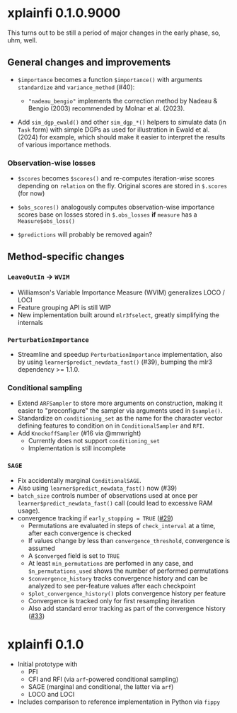 # xplainfi 0.1.0.9000

This turns out to be still a period of major changes in the early phase, so, uhm, well.

## General changes and improvements

- `$importance` becomes a function `$importance()` with arguments `standardize` and `variance_method` (#40):
  - `"nadeau_bengio"` implements the correction method by Nadeau & Bengio (2003) recommended by Molnar et al. (2023).

- Add `sim_dgp_ewald()` and other `sim_dgp_*()` helpers to simulate data (in `Task` form) with simple DGPs as used for illustration in Ewald et al. (2024) for example, which should make it easier to interpret the results of various importance methods.

### Observation-wise losses

- `$scores` becomes `$scores()` and re-computes iteration-wise scores depending on `relation` on the fly. Original scores are stored in `$.scores` (for now)
-  `$obs_scores()` analogously computes observation-wise importance scores base on losses stored in `$.obs_losses` **if** `measure` has a `Measure$obs_loss()`

- `$predictions` will probably be removed again?

## Method-specific changes

### `LeaveOutIn` -> `WVIM`

- Williamson's Variable Importance Measure (WVIM) generalizes LOCO / LOCI
- Feature grouping API is still WIP
- New implementation built around `mlr3fselect`, greatly simplifying the internals

### `PerturbationImportance`

- Streamline and speedup `PerturbationImportance` implementation, also by using `learner$predict_newdata_fast()` (#39), bumping the mlr3 dependency >= 1.1.0.

### Conditional sampling

- Extend `ARFSampler` to store more arguments on construction, making it easier to "preconfigure" the sampler via arguments used in `$sample()`.
- Standardize on `conditioning_set` as the name for the character vector defining features to condition on in `ConditionalSampler` and `RFI`.
- Add `KnockoffSampler` (#16 via @mnwright)
  - Currently does not support `conditioning_set`
  - Implementation is still incomplete

### `SAGE`

- Fix accidentally marginal `ConditionalSAGE`.
- Also using `learner$predict_newdata_fast()` now  (#39)
- `batch_size` controls number of observations used at once per `learner$predict_newdata_fast()` call (could lead to excessive RAM usage). 
- convergence tracking if `early_stopping = TRUE` ([#29](https://github.com/jemus42/xplainfi/pull/29))
  - Permutations are evaluated in steps of `check_interval` at a time, after each convergence is checked
  - If values change by less than `convergence_threshold`, convergence is assumed
  - A `$converged` field is set to `TRUE`
  - At least `min_permutations` are perfomed in any case, and `$n_permutations_used` shows the number of performed permutations
  - `$convergence_history` tracks convergence history and can be analyzed to see per-feature values after each checkpoint
  -  `$plot_convergence_history()` plots convergence history per feature
  -  Convergence is tracked only for first resampling iteration
  -  Also add standard error tracking as part of the convergence history ([#33](https://github.com/jemus42/xplainfi/pull/33))


# xplainfi 0.1.0

- Initial prototype with 
	- PFI
	- CFI and RFI (via `arf`-powered conditional sampling)
	- SAGE (marginal and conditional, the latter via `arf`)
	- LOCO and LOCI
- Includes comparison to reference implementation in Python via `fippy`
